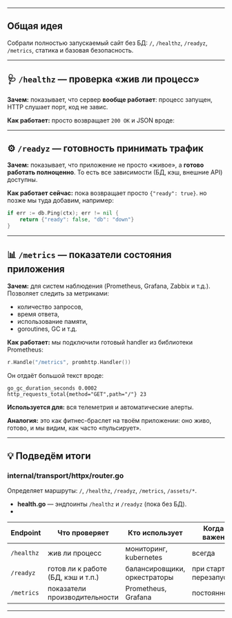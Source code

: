 
---

## Общая идея

Собрали полностью запускаемый сайт без БД:
`/`, `/healthz`, `/readyz`, `/metrics`, статика и базовая безопасность.

---

## 🩺 `/healthz` — проверка «жив ли процесс»

**Зачем:**
показывает, что сервер **вообще работает**: процесс запущен, HTTP слушает порт, код не завис.

**Как работает:**
просто возвращает `200 OK` и JSON вроде:

---

## ⚙️ `/readyz` — готовность принимать трафик

**Зачем:**
показывает, что приложение не просто «живое», а **готово работать полноценно**.
То есть все зависимости (БД, кэш, внешние API) доступны.

**Как работает сейчас:**
пока возвращает просто `{"ready": true}`.
но позже мы туда добавим, например:

```go
if err := db.Ping(ctx); err != nil {
    return {"ready": false, "db": "down"}
}
```

---

## 📊 `/metrics` — показатели состояния приложения

**Зачем:**
для систем наблюдения (Prometheus, Grafana, Zabbix и т.д.).
Позволяет следить за метриками:

* количество запросов,
* время ответа,
* использование памяти,
* goroutines, GC и т.д.

**Как работает:**
мы подключили готовый handler из библиотеки Prometheus:

```go
r.Handle("/metrics", promhttp.Handler())
```

Он отдаёт большой текст вроде:

```
go_gc_duration_seconds 0.0002
http_requests_total{method="GET",path="/"} 23
```

**Используется для:**
вся телеметрия и автоматические алерты.

**Аналогия:**
это как фитнес-браслет на твоём приложении: оно живо, готово, и мы видим, как часто «пульсирует».

---

## 💡 Подведём итоги

### **internal/transport/httpx/router.go**

Определяет маршруты:
`/`, `/healthz`, `/readyz`, `/metrics`, `/assets/*`.

* **health.go** — эндпоинты `/healthz` и `/readyz` (пока без БД).
* 

| Endpoint   | Что проверяет                      | Кто использует               | Когда важен            |
| ---------- | ---------------------------------- | ---------------------------- | ---------------------- |
| `/healthz` | жив ли процесс                     | мониторинг, kubernetes       | всегда                 |
| `/readyz`  | готов ли к работе (БД, кэш и т.п.) | балансировщики, оркестраторы | при старте/перезапуске |
| `/metrics` | показатели производительности      | Prometheus, Grafana          | постоянно              |

---
